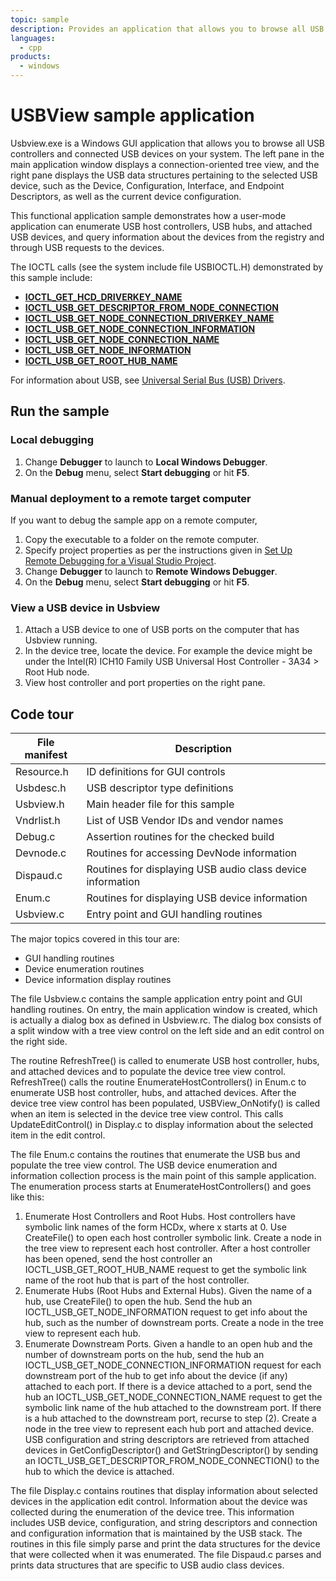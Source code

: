 ```yaml
---
topic: sample
description: Provides an application that allows you to browse all USB controllers and connected USB devices on your system.
languages:
  - cpp
products:
  - windows
---
```


<!---
    name: USBView sample application
    platform: WDM
    language: cpp
    category: USB
    description: Provides an application that allows you to browse all USB controllers and connected USB devices on your system.
    samplefwlink: http://go.microsoft.com/fwlink/p/?LinkId=618004
--->

# USBView sample application

Usbview.exe is a Windows GUI application that allows you to browse all USB controllers and connected USB devices on your system. The left pane in the main application window displays a connection-oriented tree view, and the right pane displays the USB data structures pertaining to the selected USB device, such as the Device, Configuration, Interface, and Endpoint Descriptors, as well as the current device configuration.

This functional application sample demonstrates how a user-mode application can enumerate USB host controllers, USB hubs, and attached USB devices, and query information about the devices from the registry and through USB requests to the devices.

The IOCTL calls (see the system include file USBIOCTL.H) demonstrated by this sample include:

- [**IOCTL\_GET\_HCD\_DRIVERKEY\_NAME**](http://msdn.microsoft.com/en-us/library/windows/hardware/ff537236)
- [**IOCTL\_USB\_GET\_DESCRIPTOR\_FROM\_NODE\_CONNECTION**](http://msdn.microsoft.com/en-us/library/windows/hardware/ff537310)
- [**IOCTL\_USB\_GET\_NODE\_CONNECTION\_DRIVERKEY\_NAME**](http://msdn.microsoft.com/en-us/library/windows/hardware/ff537317)
- [**IOCTL\_USB\_GET\_NODE\_CONNECTION\_INFORMATION**](http://msdn.microsoft.com/en-us/library/windows/hardware/ff537319)
- [**IOCTL\_USB\_GET\_NODE\_CONNECTION\_NAME**](http://msdn.microsoft.com/en-us/library/windows/hardware/ff537323)
- [**IOCTL\_USB\_GET\_NODE\_INFORMATION**](http://msdn.microsoft.com/en-us/library/windows/hardware/ff537324)
- [**IOCTL\_USB\_GET\_ROOT\_HUB\_NAME**](http://msdn.microsoft.com/en-us/library/windows/hardware/ff537326)

For information about USB, see [Universal Serial Bus (USB) Drivers](http://msdn.microsoft.com/en-us/library/windows/hardware/ff538930).

## Run the sample

### Local debugging

1. Change **Debugger** to launch to **Local Windows Debugger**.
1. On the **Debug** menu, select **Start debugging** or hit **F5**.

### Manual deployment to a remote target computer

If you want to debug the sample app on a remote computer,

1. Copy the executable to a folder on the remote computer.
1. Specify project properties as per the instructions given in [Set Up Remote Debugging for a Visual Studio Project](http://msdn.microsoft.com/en-us/library/8x6by8d2.aspx).
1. Change **Debugger** to launch to **Remote Windows Debugger**.
1. On the **Debug** menu, select **Start debugging** or hit **F5**.

### View a USB device in Usbview

1. Attach a USB device to one of USB ports on the computer that has Usbview running.
1. In the device tree, locate the device. For example the device might be under the Intel(R) ICH10 Family USB Universal Host Controller - 3A34 \> Root Hub node.
1. View host controller and port properties on the right pane.

## Code tour

| File manifest | Description |
| --- | --- |
| Resource.h | ID definitions for GUI controls |
| Usbdesc.h | USB descriptor type definitions |
| Usbview.h | Main header file for this sample |
| Vndrlist.h | List of USB Vendor IDs and vendor names |
| Debug.c | Assertion routines for the checked build |
| Devnode.c | Routines for accessing DevNode information |
| Dispaud.c | Routines for displaying USB audio class device information |
| Enum.c | Routines for displaying USB device information |
| Usbview.c | Entry point and GUI handling routines |

The major topics covered in this tour are:

- GUI handling routines
- Device enumeration routines
- Device information display routines

The file Usbview.c contains the sample application entry point and GUI handling routines. On entry, the main application window is created, which is actually a dialog box as defined in Usbview.rc. The dialog box consists of a split window with a tree view control on the left side and an edit control on the right side.

The routine RefreshTree() is called to enumerate USB host controller, hubs, and attached devices and to populate the device tree view control. RefreshTree() calls the routine EnumerateHostControllers() in Enum.c to enumerate USB host controller, hubs, and attached devices. After the device tree view control has been populated, USBView\_OnNotify() is called when an item is selected in the device tree view control. This calls UpdateEditControl() in Display.c to display information about the selected item in the edit control.

The file Enum.c contains the routines that enumerate the USB bus and populate the tree view control. The USB device enumeration and information collection process is the main point of this sample application. The enumeration process starts at EnumerateHostControllers() and goes like this:

1. Enumerate Host Controllers and Root Hubs. Host controllers have symbolic link names of the form HCDx, where x starts at 0. Use CreateFile() to open each host controller symbolic link. Create a node in the tree view to represent each host controller. After a host controller has been opened, send the host controller an IOCTL\_USB\_GET\_ROOT\_HUB\_NAME request to get the symbolic link name of the root hub that is part of the host controller.
1. Enumerate Hubs (Root Hubs and External Hubs). Given the name of a hub, use CreateFile() to open the hub. Send the hub an IOCTL\_USB\_GET\_NODE\_INFORMATION request to get info about the hub, such as the number of downstream ports. Create a node in the tree view to represent each hub.
1. Enumerate Downstream Ports. Given a handle to an open hub and the number of downstream ports on the hub, send the hub an IOCTL\_USB\_GET\_NODE\_CONNECTION\_INFORMATION request for each downstream port of the hub to get info about the device (if any) attached to each port. If there is a device attached to a port, send the hub an IOCTL\_USB\_GET\_NODE\_CONNECTION\_NAME request to get the symbolic link name of the hub attached to the downstream port. If there is a hub attached to the downstream port, recurse to step (2). Create a node in the tree view to represent each hub port and attached device. USB configuration and string descriptors are retrieved from attached devices in GetConfigDescriptor() and GetStringDescriptor() by sending an IOCTL\_USB\_GET\_DESCRIPTOR\_FROM\_NODE\_CONNECTION() to the hub to which the device is attached.

The file Display.c contains routines that display information about selected devices in the application edit control. Information about the device was collected during the enumeration of the device tree. This information includes USB device, configuration, and string descriptors and connection and configuration information that is maintained by the USB stack. The routines in this file simply parse and print the data structures for the device that were collected when it was enumerated. The file Dispaud.c parses and prints data structures that are specific to USB audio class devices.
